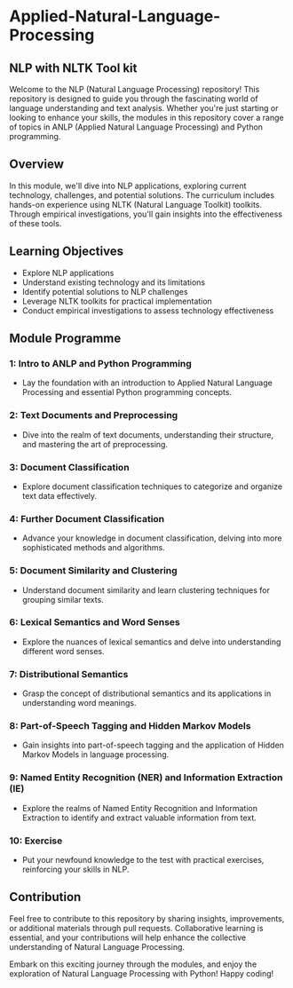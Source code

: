# Applied-Natural-Language-Processing
## NLP with NLTK Tool kit
Welcome to the NLP (Natural Language Processing) repository! This repository is designed to guide you through the fascinating world of language understanding and text analysis. Whether you're just starting or looking to enhance your skills, the modules in this repository cover a range of topics in ANLP (Applied Natural Language Processing) and Python programming.

## Overview

In this module, we'll dive into NLP applications, exploring current technology, challenges, and potential solutions. The curriculum includes hands-on experience using NLTK (Natural Language Toolkit) toolkits. Through empirical investigations, you'll gain insights into the effectiveness of these tools.

## Learning Objectives

- Explore NLP applications
- Understand existing technology and its limitations
- Identify potential solutions to NLP challenges
- Leverage NLTK toolkits for practical implementation
- Conduct empirical investigations to assess technology effectiveness
  
## Module Programme

### 1: Intro to ANLP and Python Programming
- Lay the foundation with an introduction to Applied Natural Language Processing and essential Python programming concepts.

### 2: Text Documents and Preprocessing
- Dive into the realm of text documents, understanding their structure, and mastering the art of preprocessing.

### 3: Document Classification
- Explore document classification techniques to categorize and organize text data effectively.

### 4: Further Document Classification
- Advance your knowledge in document classification, delving into more sophisticated methods and algorithms.

### 5: Document Similarity and Clustering
- Understand document similarity and learn clustering techniques for grouping similar texts.

### 6: Lexical Semantics and Word Senses
- Explore the nuances of lexical semantics and delve into understanding different word senses.

### 7: Distributional Semantics
- Grasp the concept of distributional semantics and its applications in understanding word meanings.

### 8: Part-of-Speech Tagging and Hidden Markov Models
- Gain insights into part-of-speech tagging and the application of Hidden Markov Models in language processing.

### 9: Named Entity Recognition (NER) and Information Extraction (IE)
- Explore the realms of Named Entity Recognition and Information Extraction to identify and extract valuable information from text.

### 10: Exercise
- Put your newfound knowledge to the test with practical exercises, reinforcing your skills in NLP.

## Contribution

Feel free to contribute to this repository by sharing insights, improvements, or additional materials through pull requests. Collaborative learning is essential, and your contributions will help enhance the collective understanding of Natural Language Processing.

Embark on this exciting journey through the modules, and enjoy the exploration of Natural Language Processing with Python! Happy coding!
